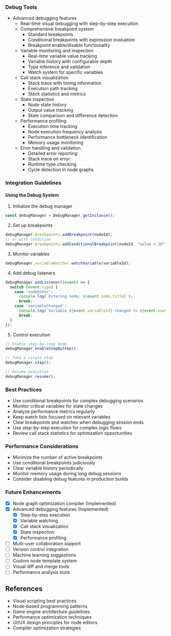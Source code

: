 ### Debug Tools
- Advanced debugging features
  - Real-time visual debugging with step-by-step execution
  - Comprehensive breakpoint system
    - Standard breakpoints
    - Conditional breakpoints with expression evaluation
    - Breakpoint enable/disable functionality
  - Variable monitoring and inspection
    - Real-time variable value tracking
    - Variable history with configurable depth
    - Type inference and validation
    - Watch system for specific variables
  - Call stack visualization
    - Stack trace with timing information
    - Execution path tracking
    - Stack statistics and metrics
  - State inspection
    - Node state history
    - Output value tracking
    - State comparison and difference detection
  - Performance profiling
    - Execution time tracking
    - Node execution frequency analysis
    - Performance bottleneck identification
    - Memory usage monitoring
  - Error handling and validation
    - Detailed error reporting
    - Stack trace on error
    - Runtime type checking
    - Cycle detection in node graphs

### Integration Guidelines

#### Using the Debug System
1. Initialize the debug manager
```typescript
const debugManager = DebugManager.getInstance();
```

2. Set up breakpoints
```typescript
debugManager.breakpoints.addBreakpoint(nodeId);
// or with condition
debugManager.breakpoints.addConditionalBreakpoint(nodeId, "value > 10");
```

3. Monitor variables
```typescript
debugManager.variableWatcher.watchVariable(variableId);
```

4. Add debug listeners
```typescript
debugManager.addListener((event) => {
  switch (event.type) {
    case 'nodeEnter':
      console.log(`Entering node: ${event.node.title}`);
      break;
    case 'variableChanged':
      console.log(`Variable ${event.variableId} changed to ${event.newValue}`);
      break;
  }
});
```

5. Control execution
```typescript
// Enable step-by-step mode
debugManager.enableStepByStep();

// Take a single step
debugManager.step();

// Resume execution
debugManager.resume();
```

### Best Practices
- Use conditional breakpoints for complex debugging scenarios
- Monitor critical variables for state changes
- Analyze performance metrics regularly
- Keep watch lists focused on relevant variables
- Clear breakpoints and watches when debugging session ends
- Use step-by-step execution for complex logic flows
- Review call stack statistics for optimization opportunities

### Performance Considerations
- Minimize the number of active breakpoints
- Use conditional breakpoints judiciously
- Clear variable history periodically
- Monitor memory usage during long debug sessions
- Consider disabling debug features in production builds

### Future Enhancements
- [x] Node graph optimization compiler (Implemented)
- [x] Advanced debugging features (Implemented)
  - [x] Step-by-step execution
  - [x] Variable watching
  - [x] Call stack visualization
  - [x] State inspection
  - [x] Performance profiling
- [ ] Multi-user collaboration support
- [ ] Version control integration
- [ ] Machine learning suggestions
- [ ] Custom node template system
- [ ] Visual diff and merge tools
- [ ] Performance analysis tools

## References
- Visual scripting best practices
- Node-based programming patterns
- Game engine architecture guidelines
- Performance optimization techniques
- UI/UX design principles for node editors
- Compiler optimization strategies
